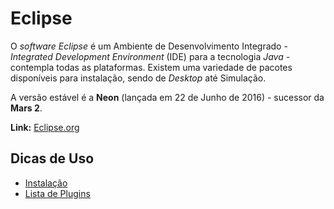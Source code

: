 # Eclipse

O *software* *Eclipse* é um Ambiente de Desenvolvimento Integrado - *Integrated Development Environment* (IDE) para a tecnologia *Java* - contempla todas as plataformas. Existem uma variedade de pacotes disponíveis para instalação, sendo de *Desktop* até Simulação.

A versão estável é a **Neon** (lançada em 22 de Junho de 2016) - sucessor da **Mars 2**.

**Link:** [Eclipse.org](https://eclipse.org/)

## Dicas de Uso
* [Instalação](instalacao.md)
* [Lista de Plugins](plugins.md)
